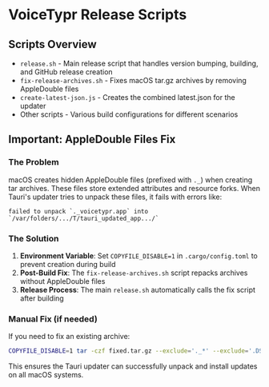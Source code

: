 # VoiceTypr Release Scripts

## Scripts Overview

- `release.sh` - Main release script that handles version bumping, building, and GitHub release creation
- `fix-release-archives.sh` - Fixes macOS tar.gz archives by removing AppleDouble files
- `create-latest-json.js` - Creates the combined latest.json for the updater
- Other scripts - Various build configurations for different scenarios

## Important: AppleDouble Files Fix

### The Problem
macOS creates hidden AppleDouble files (prefixed with `._`) when creating tar archives. These files store extended attributes and resource forks. When Tauri's updater tries to unpack these files, it fails with errors like:

```
failed to unpack `._voicetypr.app` into `/var/folders/.../T/tauri_updated_app.../`
```

### The Solution
1. **Environment Variable**: Set `COPYFILE_DISABLE=1` in `.cargo/config.toml` to prevent creation during build
2. **Post-Build Fix**: The `fix-release-archives.sh` script repacks archives without AppleDouble files
3. **Release Process**: The main `release.sh` automatically calls the fix script after building

### Manual Fix (if needed)
If you need to fix an existing archive:
```bash
COPYFILE_DISABLE=1 tar -czf fixed.tar.gz --exclude='._*' --exclude='.DS_Store' VoiceTypr.app
```

This ensures the Tauri updater can successfully unpack and install updates on all macOS systems.